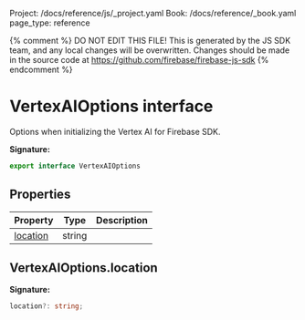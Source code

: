 Project: /docs/reference/js/_project.yaml
Book: /docs/reference/_book.yaml
page_type: reference

{% comment %}
DO NOT EDIT THIS FILE!
This is generated by the JS SDK team, and any local changes will be
overwritten. Changes should be made in the source code at
https://github.com/firebase/firebase-js-sdk
{% endcomment %}

# VertexAIOptions interface
Options when initializing the Vertex AI for Firebase SDK.

<b>Signature:</b>

```typescript
export interface VertexAIOptions 
```

## Properties

|  Property | Type | Description |
|  --- | --- | --- |
|  [location](./vertexai-preview.vertexaioptions.md#vertexaioptionslocation) | string |  |

## VertexAIOptions.location

<b>Signature:</b>

```typescript
location?: string;
```
